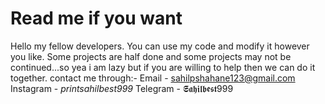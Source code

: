 # Read me if you want
Hello my fellow developers. You can use my code and modify it however you like.
Some projects are half done and some projects may 	not be continued...so yea i am lazy but if you are willing to help then we can do it together.
contact me through:- 
Email - sahilpshahane123@gmail.com 
Instagram - _printsahilbest999_ 
Telegram - 𝕾𝖆𝖍𝖎𝖑𝖇𝖊𝖘𝖙999
